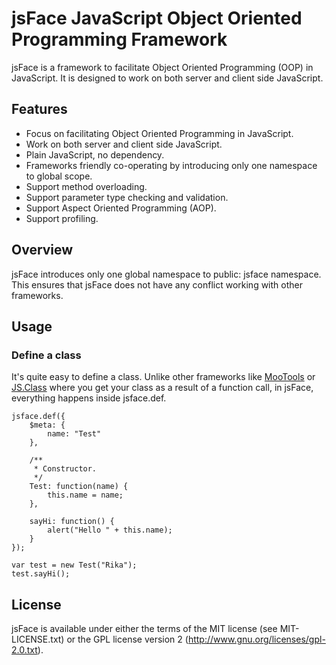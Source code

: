 jsFace JavaScript Object Oriented Programming Framework
=======================================================

jsFace is a framework to facilitate Object Oriented Programming (OOP)
in JavaScript. It is designed to work on both server and client side JavaScript.

## Features

* Focus on facilitating Object Oriented Programming in JavaScript.
* Work on both server and client side JavaScript.
* Plain JavaScript, no dependency.
* Frameworks friendly co-operating by introducing only one namespace to global scope.
* Support method overloading.
* Support parameter type checking and validation.
* Support Aspect Oriented Programming (AOP).
* Support profiling.

## Overview

jsFace introduces only one global namespace to public: jsface namespace. This ensures that
jsFace does not have any conflict working with other frameworks.

## Usage

### Define a class

It's quite easy to define a class. Unlike other frameworks like [MooTools](http://mootools.net/)
or [JS.Class](http://jsclass.jcoglan.com/) where you get your class as a result of a function
call, in jsFace, everything happens inside jsface.def.

	jsface.def({
		$meta: {
			name: "Test"
		},

		/**
		 * Constructor.
		 */
		Test: function(name) {
			this.name = name;
		},

		sayHi: function() {
			alert("Hello " + this.name);
		}
	});

	var test = new Test("Rika");
	test.sayHi();

## License

jsFace is available under either the terms of the MIT license (see MIT-LICENSE.txt)
or the GPL license version 2 (http://www.gnu.org/licenses/gpl-2.0.txt).